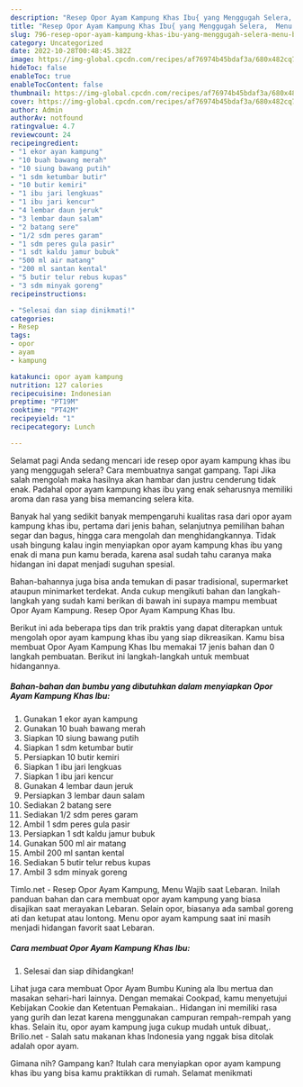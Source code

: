 ```yaml
---
description: "Resep Opor Ayam Kampung Khas Ibu{ yang Menggugah Selera,  Menu Buat lebaran"
title: "Resep Opor Ayam Kampung Khas Ibu{ yang Menggugah Selera,  Menu Buat lebaran"
slug: 796-resep-opor-ayam-kampung-khas-ibu-yang-menggugah-selera-menu-buat-lebaran
category: Uncategorized
date: 2022-10-28T00:48:45.382Z
image: https://img-global.cpcdn.com/recipes/af76974b45bdaf3a/680x482cq70/opor-ayam-kampung-khas-ibu-foto-resep-utama.jpg
hideToc: false
enableToc: true
enableTocContent: false
thumbnail: https://img-global.cpcdn.com/recipes/af76974b45bdaf3a/680x482cq70/opor-ayam-kampung-khas-ibu-foto-resep-utama.jpg
cover: https://img-global.cpcdn.com/recipes/af76974b45bdaf3a/680x482cq70/opor-ayam-kampung-khas-ibu-foto-resep-utama.jpg
author: Admin
authorAv: notfound
ratingvalue: 4.7
reviewcount: 24
recipeingredient:
- "1 ekor ayan kampung"
- "10 buah bawang merah"
- "10 siung bawang putih"
- "1 sdm ketumbar butir"
- "10 butir kemiri"
- "1 ibu jari lengkuas"
- "1 ibu jari kencur"
- "4 lembar daun jeruk"
- "3 lembar daun salam"
- "2 batang sere"
- "1/2 sdm peres garam"
- "1 sdm peres gula pasir"
- "1 sdt kaldu jamur bubuk"
- "500 ml air matang"
- "200 ml santan kental"
- "5 butir telur rebus kupas"
- "3 sdm minyak goreng"
recipeinstructions:

- "Selesai dan siap dinikmati!"
categories:
- Resep
tags:
- opor
- ayam
- kampung

katakunci: opor ayam kampung 
nutrition: 127 calories
recipecuisine: Indonesian
preptime: "PT19M"
cooktime: "PT42M"
recipeyield: "1"
recipecategory: Lunch

---
```



Selamat pagi Anda sedang mencari ide resep opor ayam kampung khas ibu yang menggugah selera? Cara membuatnya sangat gampang. Tapi Jika salah mengolah maka hasilnya akan hambar dan justru cenderung tidak enak. Padahal opor ayam kampung khas ibu yang enak seharusnya memiliki aroma dan rasa yang bisa memancing selera kita.


Banyak hal yang sedikit banyak mempengaruhi kualitas rasa dari opor ayam kampung khas ibu, pertama dari jenis bahan, selanjutnya pemilihan bahan segar dan bagus, hingga cara mengolah dan menghidangkannya. Tidak usah bingung kalau ingin menyiapkan opor ayam kampung khas ibu yang enak di mana pun kamu berada, karena asal sudah tahu caranya maka hidangan ini dapat menjadi suguhan spesial.

Bahan-bahannya juga bisa anda temukan di pasar tradisional, supermarket ataupun minimarket terdekat. Anda cukup mengikuti bahan dan langkah-langkah yang sudah kami berikan di bawah ini supaya mampu membuat Opor Ayam Kampung. Resep Opor Ayam Kampung Khas Ibu.


Berikut ini ada beberapa tips dan trik praktis yang dapat diterapkan untuk mengolah opor ayam kampung khas ibu yang siap dikreasikan. Kamu bisa membuat Opor Ayam Kampung Khas Ibu memakai 17 jenis bahan dan 0 langkah pembuatan. Berikut ini langkah-langkah untuk membuat hidangannya.

<!--inarticleads1-->

##### Bahan-bahan dan bumbu yang dibutuhkan dalam menyiapkan Opor Ayam Kampung Khas Ibu:

1. Gunakan 1 ekor ayan kampung
1. Gunakan 10 buah bawang merah
1. Siapkan 10 siung bawang putih
1. Siapkan 1 sdm ketumbar butir
1. Persiapkan 10 butir kemiri
1. Siapkan 1 ibu jari lengkuas
1. Siapkan 1 ibu jari kencur
1. Gunakan 4 lembar daun jeruk
1. Persiapkan 3 lembar daun salam
1. Sediakan 2 batang sere
1. Sediakan 1/2 sdm peres garam
1. Ambil 1 sdm peres gula pasir
1. Persiapkan 1 sdt kaldu jamur bubuk
1. Gunakan 500 ml air matang
1. Ambil 200 ml santan kental
1. Sediakan 5 butir telur rebus kupas
1. Ambil 3 sdm minyak goreng


Timlo.net - Resep Opor Ayam Kampung, Menu Wajib saat Lebaran. Inilah panduan bahan dan cara membuat opor ayam kampung yang biasa disajikan saat merayakan Lebaran. Selain opor, biasanya ada sambal goreng ati dan ketupat atau lontong. Menu opor ayam kampung saat ini masih menjadi hidangan favorit saat Lebaran. 

<!--inarticleads2-->

##### Cara membuat Opor Ayam Kampung Khas Ibu:


1. Selesai dan siap dihidangkan!

Lihat juga cara membuat Opor Ayam Bumbu Kuning ala Ibu mertua dan masakan sehari-hari lainnya. Dengan memakai Cookpad, kamu menyetujui Kebijakan Cookie dan Ketentuan Pemakaian.. Hidangan ini memiliki rasa yang gurih dan lezat karena menggunakan campuran rempah-rempah yang khas. Selain itu, opor ayam kampung juga cukup mudah untuk dibuat,. Brilio.net - Salah satu makanan khas Indonesia yang nggak bisa ditolak adalah opor ayam. 

Gimana nih? Gampang kan? Itulah cara menyiapkan opor ayam kampung khas ibu yang bisa kamu praktikkan di rumah. Selamat menikmati
